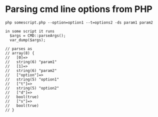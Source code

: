# Parsing cmd line options from PHP

    php somescript.php --option=option1 --t=options2 -ds param1 param2
    
    in some script it runs
      $args = CMD::parseArgs();
      var_dump($args);

    // parses as
    // array(8) {
    //   [0]=>
    //   string(6) "param1"
    //   [1]=>
    //   string(6) "param2"
    //   ["option"]=>
    //   string(5) "option1"
    //   ["t"]=>
    //   string(5) "option2"
    //   ["d"]=>
    //   bool(true)
    //   ["s"]=>
    //   bool(true)
    // }